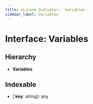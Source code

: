 ```yaml
---
title: xLucene Evaluator: `Variables`
sidebar_label: Variables
---
```


# Interface: Variables

## Hierarchy

* **Variables**

## Indexable

* \[ **key**: *string*\]: any
